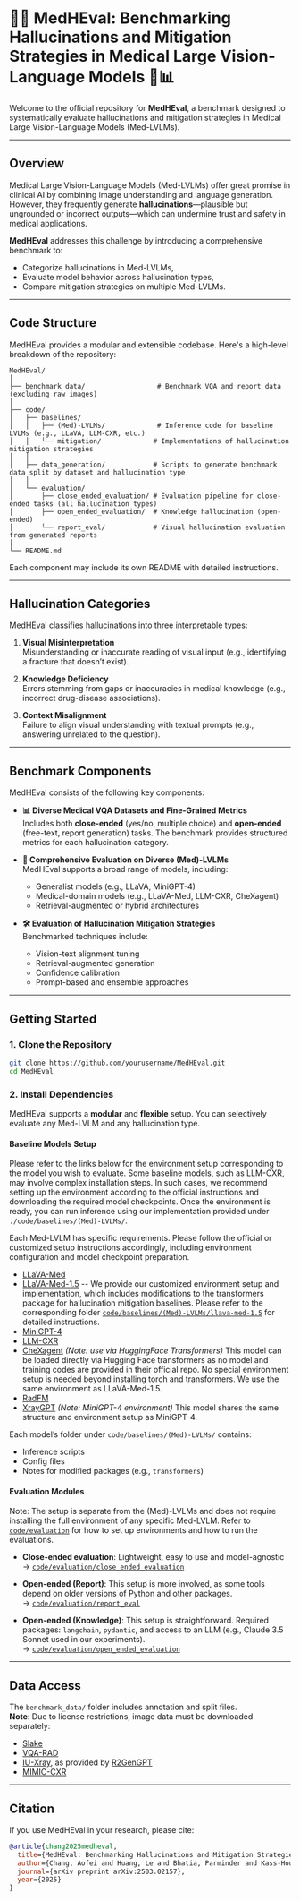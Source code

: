 # 💭🤖 MedHEval: Benchmarking Hallucinations and Mitigation Strategies in Medical Large Vision-Language Models 🏥📊

Welcome to the official repository for **MedHEval**, a benchmark designed to systematically evaluate hallucinations and mitigation strategies in Medical Large Vision-Language Models (Med-LVLMs).

---

## Overview

Medical Large Vision-Language Models (Med-LVLMs) offer great promise in clinical AI by combining image understanding and language generation. However, they frequently generate **hallucinations**—plausible but ungrounded or incorrect outputs—which can undermine trust and safety in medical applications.

**MedHEval** addresses this challenge by introducing a comprehensive benchmark to:
- Categorize hallucinations in Med-LVLMs,
- Evaluate model behavior across hallucination types,
- Compare mitigation strategies on multiple Med-LVLMs.

---

## Code Structure

MedHEval provides a modular and extensible codebase. Here's a high-level breakdown of the repository:

```
MedHEval/
│
├── benchmark_data/                  # Benchmark VQA and report data (excluding raw images)
│
├── code/
│   ├── baselines/
│   │   ├── (Med)-LVLMs/             # Inference code for baseline LVLMs (e.g., LLaVA, LLM-CXR, etc.)
│   │   └── mitigation/             # Implementations of hallucination mitigation strategies
│   │
│   ├── data_generation/            # Scripts to generate benchmark data split by dataset and hallucination type
│   │
│   └── evaluation/
│       ├── close_ended_evaluation/ # Evaluation pipeline for close-ended tasks (all hallucination types)
│       ├── open_ended_evaluation/  # Knowledge hallucination (open-ended)
│       └── report_eval/            # Visual hallucination evaluation from generated reports
│
└── README.md
```

Each component may include its own README with detailed instructions.

---

## Hallucination Categories

MedHEval classifies hallucinations into three interpretable types:

1. **Visual Misinterpretation**  
   Misunderstanding or inaccurate reading of visual input (e.g., identifying a fracture that doesn’t exist).

2. **Knowledge Deficiency**  
   Errors stemming from gaps or inaccuracies in medical knowledge (e.g., incorrect drug-disease associations).

3. **Context Misalignment**  
   Failure to align visual understanding with textual prompts (e.g., answering unrelated to the question).

---

## Benchmark Components

MedHEval consists of the following key components:

- **📊 Diverse Medical VQA Datasets and Fine-Grained Metrics**  
  Includes both **close-ended** (yes/no, multiple choice) and **open-ended** (free-text, report generation) tasks. The benchmark provides structured metrics for each hallucination category.

- **🧠 Comprehensive Evaluation on Diverse (Med)-LVLMs**  
  MedHEval supports a broad range of models, including:
  - Generalist models (e.g., LLaVA, MiniGPT-4)
  - Medical-domain models (e.g., LLaVA-Med, LLM-CXR, CheXagent)
  - Retrieval-augmented or hybrid architectures

- **🛠️ Evaluation of Hallucination Mitigation Strategies**  
  Benchmarked techniques include:
  - Vision-text alignment tuning
  - Retrieval-augmented generation
  - Confidence calibration
  - Prompt-based and ensemble approaches

---

## Getting Started

### 1. Clone the Repository

```bash
git clone https://github.com/yourusername/MedHEval.git
cd MedHEval
```

### 2. Install Dependencies

MedHEval supports a **modular** and **flexible** setup. You can selectively evaluate any Med-LVLM and any hallucination type.


#### Baseline Models Setup

Please refer to the links below for the environment setup corresponding to the model you wish to evaluate. Some baseline models, such as LLM-CXR, may involve complex installation steps. In such cases, we recommend setting up the environment according to the official instructions and downloading the required model checkpoints. Once the environment is ready, you can run inference using our implementation provided under `./code/baselines/(Med)-LVLMs/`.

Each Med-LVLM has specific requirements. Please follow the official or customized setup instructions accordingly, including environment configuration and model checkpoint preparation.

- [LLaVA-Med](https://github.com/microsoft/LLaVA-Med/tree/v1.0.0)
- [LLaVA-Med-1.5](https://github.com/microsoft/LLaVA-Med) -- We provide our customized environment setup and implementation, which includes modifications to the transformers package for hallucination mitigation baselines. Please refer to the corresponding folder [`code/baselines/(Med)-LVLMs/llava-med-1.5`](https://github.com/Aofei-Chang/MedHEval/tree/main/code/baselines/Med-LVLMs/llava-med-1.5) for detailed instructions.
- [MiniGPT-4](https://github.com/Vision-CAIR/MiniGPT-4)
- [LLM-CXR](https://github.com/hyn2028/llm-cxr)
- [CheXagent](https://github.com/Stanford-AIMI/CheXagent) *(Note: use via HuggingFace Transformers)* This model can be loaded directly via Hugging Face transformers as no model and training codes are provided in their official repo. No special environment setup is needed beyond installing torch and transformers. We use the same environment as LLaVA-Med-1.5.
- [RadFM](https://github.com/chaoyi-wu/RadFM)
- [XrayGPT](https://github.com/mbzuai-oryx/XrayGPT) *(Note: MiniGPT-4 environment)* This model shares the same structure and environment setup as MiniGPT-4.

Each model’s folder under `code/baselines/(Med)-LVLMs/` contains:
- Inference scripts
- Config files
- Notes for modified packages (e.g., `transformers`)

#### Evaluation Modules
Note: The setup is separate from the (Med)-LVLMs and does not require installing the full environment of any specific Med-LVLM. Refer to [`code/evaluation`](https://github.com/Aofei-Chang/MedHEval/tree/main/code/evaluation) for how to set up environments and how to run the evaluations.

- **Close-ended evaluation**: Lightweight, easy to use and model-agnostic  
  → [`code/evaluation/close_ended_evaluation`](https://github.com/Aofei-Chang/MedHEval/tree/main/code/evaluation/close_ended_evaluation)

- **Open-ended (Report)**: This setup is more involved, as some tools depend on older versions of Python and other packages.  
  → [`code/evaluation/report_eval`](https://github.com/Aofei-Chang/MedHEval/tree/main/code/evaluation/report_eval)

- **Open-ended (Knowledge)**: This setup is straightforward. Required packages: `langchain`, `pydantic`, and access to an LLM (e.g., Claude 3.5 Sonnet used in our experiments).  
  → [`code/evaluation/open_ended_evaluation`](https://github.com/Aofei-Chang/MedHEval/tree/main/code/evaluation/open_ended_evaluation)

---

## Data Access

The `benchmark_data/` folder includes annotation and split files.  
**Note**: Due to license restrictions, image data must be downloaded separately:

- [Slake](https://www.med-vqa.com/slake/)
- [VQA-RAD](https://osf.io/89kps/files/osfstorage)
- [IU-Xray](https://drive.google.com/file/d/1c0BXEuDy8Cmm2jfN0YYGkQxFZd2ZIoLg/view), as provided by [R2GenGPT](https://github.com/wang-zhanyu/R2GenGPT)
- [MIMIC-CXR](https://physionet.org/content/mimic-cxr-jpg/2.0.0/)

---

## Citation

If you use MedHEval in your research, please cite:

```bibtex
@article{chang2025medheval,
  title={MedHEval: Benchmarking Hallucinations and Mitigation Strategies in Medical Large Vision-Language Models},
  author={Chang, Aofei and Huang, Le and Bhatia, Parminder and Kass-Hout, Taha and Ma, Fenglong and Xiao, Cao},
  journal={arXiv preprint arXiv:2503.02157},
  year={2025}
}
```